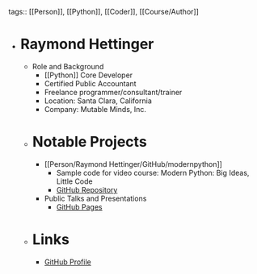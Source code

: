 tags:: [[Person]], [[Python]], [[Coder]], [[Course/Author]]

- # Raymond Hettinger
	- Role and Background
		- [[Python]] Core Developer
		- Certified Public Accountant
		- Freelance programmer/consultant/trainer
		- Location: Santa Clara, California
		- Company: Mutable Minds, Inc.
	- # Notable Projects
		- [[Person/Raymond Hettinger/GitHub/modernpython]]
			- Sample code for video course: Modern Python: Big Ideas, Little Code
			- [GitHub Repository](https://github.com/rhettinger/modernpython)
		- Public Talks and Presentations
			- [GitHub Pages](https://github.com/rhettinger/rhettinger.github.io)
	- # Links
		- [GitHub Profile](https://github.com/rhettinger)
